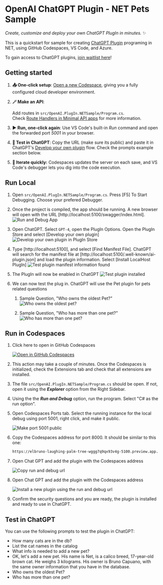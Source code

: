 # OpenAI ChatGPT Plugin - NET Pets Sample

_Create, customize and deploy your own ChatGPT PlugIn in minutes._ ✨

This is a quickstart for sample for creating [ChatGPT Plugin](https://openai.com/blog/chatgpt-plugins) programing in NET, using GitHub Codespaces, VS Code, and Azure. 

To gain access to ChatGPT plugins, [join waitlist here](https://openai.com/waitlist/plugins)!

## Getting started

1. **📤 One-click setup**: [Open a new Codespace](https://codespaces.new/azure-samples/openai-plugin-fastapi), giving you a fully configured cloud developer environment.
2. **🪄 Make an API**: 
    
    Add routes in `src/OpenAI.PlugIn.NETSample/Program.cs`.     
    Check [Route Handlers in Minimal API apps](https://learn.microsoft.com/en-us/aspnet/core/fundamentals/minimal-apis/route-handlers?view=aspnetcore-7.0) for more information.

3. **▶️ Run, one-click again**: Use VS Code's built-in *Run* command and open the forwarded port *5001* in your browser.
4. **💬 Test in ChatGPT**: Copy the URL (make sure its public) and paste it in ChatGPT's [Develop your own plugin](https://platform.openai.com/docs/plugins/getting-started/debugging) flow. Check the prompts example section below.  
5. **🔄 Iterate quickly:** Codespaces updates the server on each save, and VS Code's debugger lets you dig into the code execution.

## Run Local
1. Open `src/OpenAI.PlugIn.NETSample/Program.cs`. Press [F5] To Start Debugging. Choose your prefered Debugger.
1. Once the project is compiled, the app should be running. A new browser will open with the URL [http://localhost:5100/swagger/index.html].
    ![Run and Debug App](/images/01RunandDebugApp.png "Run and Debug App")

1. Open ChatGPT. Select `GPT-4`, open the PlugIn Options. Open the PlugIn Store and select [Develop your own plugin]
    ![Develop your own plugin in PlugIn Store](/images/02chatgptpluginstore.png "Develop your own plugin in PlugIn Store")

1. Type [http://localhost:5100], and select [Find Manifest File]. ChatGPT will search for the manifest file at [http://localhost:5100/.well-known/ai-plugin.json] and load the plugin information. Select [Install LocalHost PlugIn]
    ![Test plugin manifest information found](/images/03foundpluginforlocalstore.png "Test plugin manifest information found")

1. The PlugIn will now be enabled in ChatGPT
    ![Test plugin installed](/images/04plugininstalled.png "Test plugin installed")

1. We can now test the plug in. ChatGPT will use the Pet plugin for pets related questions
    1. Sample Question, "Who owns the oldest Pet?"
    ![Who owns the oldest pet?](/images/05oldestpets.png "Who owns the oldest pet?")
    
    1. Sample Question, "Who has more than one pet?"
    ![Who has more than one pet?](/images/06morethan1pet.png "Who has more than one pet?")

## Run in Codespaces

1. Click here to open in GitHub Codespaces

    [![Open in GitHub Codespaces](https://img.shields.io/static/v1?style=for-the-badge&label=GitHub+Codespaces&message=Open&color=lightgrey&logo=github)](https://codespaces.new/elbruno/OpenAI-Plugin-NET-Sample)

1. This action may take a couple of minutes. Once the Codespaces is initialized, check the Extensions tab and check that all extensions are installed.

1. The file `src/OpenAI.PlugIn.NETSample/Program.cs` should be open. If not, open it using the ***Explorer*** option from the Right Sidebar.

1. Using the  the ***Run and Debug*** option, run the program. Select "C# as the run option".

1. Open Codespaces Ports tab. Select the running instance for the local debug using port 5001, right click, and make it public.

    ![Make port 5001 public](/images/22makeportpublic.png "Make port 5001 public")

1. Copy the Codespaces address for port 8000. It should be similar to this one: 

    ```bash
    https://elbruno-laughing-palm-tree-wggg7q9qx93v4g-5100.preview.app.github.dev/
    ```

1. Open Chat GPT and add the plugin with the Codespaces address

    ![Copy run and debug url](/images/25chatgptcodespacesdebugurl.png "Copy run and debug url")

1. Open Chat GPT and add the plugin with the Codespaces address

    ![Install a new plugin using the run and debug url](/images/26pluginfound.png "Install a new plugin using the run and debug url")

1. Confirm the security questions and you are ready, the plugin is installed and ready to use in ChatGPT.

## Test in ChatGPT

You can use the following prompts to test the plugin in ChatGPT:

- How many cats are in the db?
- List the cat names in the catalog
- What info is needed to add a new pet?
- OK, let's add a new pet. His name is Net, is a calico breed, 17-year-old brown cat. He weighs 3 kilograms. His owner is Bruno Capuano, with the same owner information that you have in the database.
- Who owns the oldest Pet?
- Who has more than one pet?
